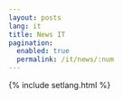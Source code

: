 ```yaml
---
layout: posts
lang: it
title: News IT
pagination: 
  enabled: true
  permalink: /it/news/:num
---
```


{% include setlang.html %}
